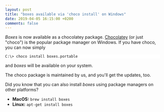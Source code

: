 ```yaml
---
layout: post
title: "boxes available via 'choco install' on Windows"
date: 2019-04-05 16:15:00 +0200
comments: false
---
```


*Boxes* is now available as a chocolatey package. [Chocolatey](https://chocolatey.org/) (or just "choco") is the
popular package manager on Windows. If you have choco, you can now simply

<pre style="background-color: white;"><code>C:\> choco install boxes.portable</code></pre>

and *boxes* will be available on your system.<!--break-->

The choco package is maintained by us, and you'll get the updates, too.

Did you know that you can also install *boxes* using package managers on other platforms?

- **MacOS:** `brew install boxes`
- **Linux:** `apt-get install boxes`
